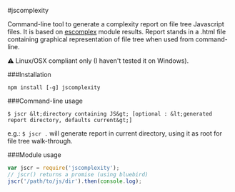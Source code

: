 #jscomplexity


Command-line tool to generate a complexity report on file tree Javascript files. It is based on [escomplex](https://github.com/philbooth/escomplex/) module results. Report stands in a .html file containing graphical representation of file tree when used from command-line.

:warning: Linux/OSX compliant only (I haven't tested it on Windows).


###Installation 

<code>npm install [-g] jscomplexity</code>


###Command-line usage

` $ jscr &lt;directory containing JS&gt; [optional : &lt;generated report directory, defaults current&gt;] `

e.g.: `$ jscr .` will generate report in current directory, using it as root for file tree walk-through.


###Module usage

```javascript
var jscr = require('jscomplexity');
// jscr() returns a promise (using bluebird)
jscr('/path/to/js/dir').then(console.log);
```
